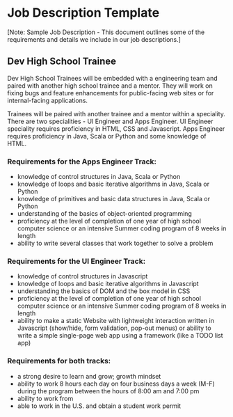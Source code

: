 # Job Description Template

[Note: Sample Job Description - This document outlines some of the requirements and details we include in our job descriptions.]

## Dev High School Trainee

Dev High School Trainees will be embedded with a <Company X> engineering team and paired with another high school trainee and a mentor. They will work on fixing bugs and feature enhancements for public-facing web sites or for internal-facing applications.

Trainees will be paired with another trainee and a mentor within a speciality. There are two specialities - UI Engineer and Apps Engineer. UI Engineer speciality requires proficiency in HTML, CSS and Javascript. Apps Engineer requires proficiency in Java, Scala or Python and some knowledge of HTML.

### Requirements for the Apps Engineer Track:
* knowledge of control structures in Java, Scala or Python
* knowledge of loops and basic iterative algorithms in Java, Scala or Python
* knowledge of primitives and basic data structures in Java, Scala or Python
* understanding of the basics of object-oriented programming
* proficiency at the level of completion of one year of high school computer science or an intensive Summer coding program of 8 weeks in length
* ability to write several classes that work together to solve a problem

### Requirements for the UI Engineer Track:
* knowledge of control structures in Javascript
* knowledge of loops and basic iterative algorithms in Javascript
* understanding the basics of DOM and the box model in CSS
* proficiency at the level of completion of one year of high school computer science or an intensive Summer coding program of 8 weeks in length
* ability to make a static Website with lightweight interaction written in Javascript (show/hide, form validation, pop-out menus) or ability to write a simple single-page web app using a framework (like a TODO list app)

### Requirements for both tracks:
* a strong desire to learn and grow; growth mindset
* ability to work 8 hours each day on four business days a week (M-F) during the program between the hours of 8:00 am and 7:00 pm
* ability to work from <Company X local office location>
* able to work in the U.S. and obtain a student work permit

